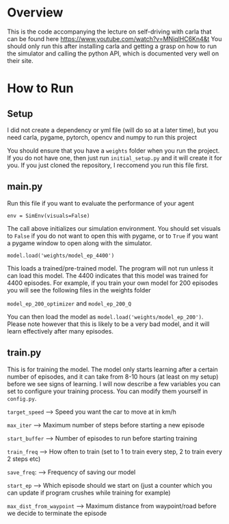 # Overview
This is the code accompanying the lecture on self-driving with carla that can be found here https://www.youtube.com/watch?v=MNiqlHC6Kn4&t
You should only run this after installing carla and getting a grasp on how to run the simulator and calling the python API, which is documented very well on their site.

# How to Run

## Setup
I did not create a dependency or yml file (will do so at a later time), but you need carla, pygame, pytorch, opencv and numpy to run this project

You should ensure that you have a `weights` folder when you run the project. If you do not have one, then just run `initial_setup.py` and it will create it for you. If you just cloned the repository, I reccomend you run this file first.

## main.py
Run this file if you want to evaluate the performance of your agent
```
env = SimEnv(visuals=False)
```

The call above initializes our simulation environment. You should set visuals to `False` if you do not want to open this with pygame, or to `True` if you want a pygame window to open along with the simulator.

```
model.load('weights/model_ep_4400')
```

This loads a trained/pre-trained model. The program will not run unless it can load this model.
The 4400 indicates that this model was trained for 4400 episodes.
For example, if you train your own model for 200 episodes you will see the following files in the weights folder

`model_ep_200_optimizer` and `model_ep_200_Q`

You can then load the model as `model.load('weights/model_ep_200')`. Please note however that this is likely to be a very bad model, and it will learn effectively after many episodes.

## train.py
This is for training the model. The model only starts learning after a certain number of episodes, and it can take from 8-10 hours (at least on my setup) before we see signs of learning. I will now describe a few variables you can set to configure your training process. You can modify them yourself in `config.py`.

`target_speed` --> Speed you want the car to move at in km/h

`max_iter` --> Maximum number of steps before starting a new episode

`start_buffer` --> Number of episodes to run before starting training

`train_freq` --> How often to train (set to 1 to train every step, 2 to train every 2 steps etc)

`save_freq`: --> Frequency of saving our model

`start_ep` --> Which episode should we start on (just a counter which you can update if program crushes while training for example)

`max_dist_from_waypoint` --> Maximum distance from waypoint/road before we decide to terminate the episode
